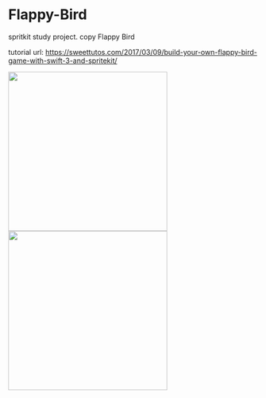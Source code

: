# Flappy-Bird
spritkit study project. copy Flappy Bird


tutorial url: https://sweettutos.com/2017/03/09/build-your-own-flappy-bird-game-with-swift-3-and-spritekit/

<img src="https://user-images.githubusercontent.com/1080843/71354490-73ccbc00-25bf-11ea-982a-e750773f1aa2.png" width="320"/>
<img src="https://user-images.githubusercontent.com/1080843/71354507-7e875100-25bf-11ea-9153-cd822e5a49a3.png" width="320"/>

